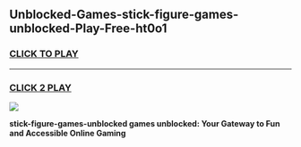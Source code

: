 
## Unblocked-Games-stick-figure-games-unblocked-Play-Free-ht0o1
<h3>
<a href="https://premium76.site?title=stick-figure-games-unblocked&ref=09A">CLICK TO PLAY</a></h3>
<hr>

<h3>
<a href="https://premium76.site?title=stick-figure-games-unblocked&ref=09A">CLICK 2 PLAY</a>
  
</h3>

<a href="https://premium76.site?title=stick-figure-games-unblocked&ref=09A"><img src="https://clearcache.store/games.png"></a>


**stick-figure-games-unblocked games unblocked: Your Gateway to Fun and Accessible Online Gaming**
